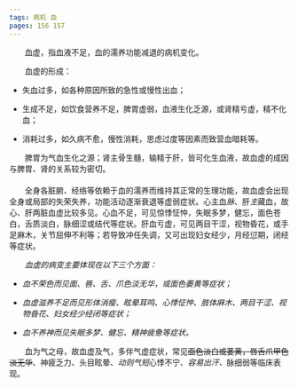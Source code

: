 ```yaml
---
tags: 病机 血
pages: 156 157
---
```

&emsp;&emsp;血虚，指血液不足，血的濡养功能减退的病机变化。

&emsp;&emsp;血虚的形成：
+ 失血过多，如各种原因所致的急性或慢性出血；
- 生成不足，如饮食营养不足，脾胃虚弱，血液生化乏源，或肾精亏虚，精不化血；
* 消耗过多，如久病不愈，慢性消耗，思虑过度等因素而致营血暗耗等。

&emsp;&emsp;脾胃为气血生化之源；肾主骨生髓，输精于肝，皆可化生血液，故血虚的成因与脾胃、肾的关系较为密切。

####
&emsp;&emsp;全身各脏腑、经络等依赖于血的濡养而维持其正常的生理功能，故血虚会出现全身或局部的失荣失养，功能活动逐渐衰退等虚弱症状。心主血<dfn>脉</dfn>、肝<dfn>主</dfn>藏血，故心、肝两脏血虚比较多见。心血不足，可见惊悸怔忡，失眠多梦，健忘，面色苍白，舌质淡白，脉细涩或结代等症状。肝血亏虚，可见两目干涩，视物昏花，或手足麻木，关节屈伸不利等；若导致冲任失调，又可出现妇女经少，月经愆期，闭经等症状。

&emsp;&emsp;<dfn>血虚的病变主要体现在以下三个方面：</dfn>

+ <dfn>血不荣色而见面、唇、舌、爪色淡无华，或面色萎黄等症状；</dfn>
- <dfn>血虚滋养不足而见形体消瘦、眩晕耳鸣、心悸怔忡、肢体麻木、两目干涩、视物昏花、妇女经少经闭等症状；</dfn>
* <dfn>血不养神而见失眠多梦、健忘、精神疲惫等症状。</dfn>

&emsp;&emsp;血为气之母，故血虚及气，多伴气虚症状，常见~~面色淡白或萎黄，唇舌爪甲色淡无华~~、神疲乏力、头目眩晕、<dfn>动则气短</dfn>心悸不宁、<dfn>容易出汗、</dfn>脉细弱等临床表现。